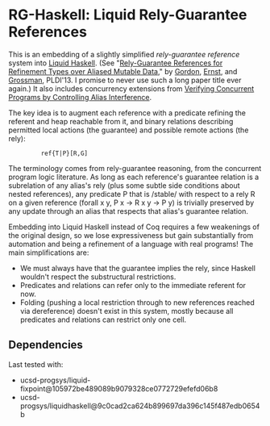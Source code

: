 RG-Haskell: Liquid Rely-Guarantee References
=============================================

This is an embedding of a slightly simplified *rely-guarantee reference* system into
[Liquid Haskell](https://github.com/ucsd-progsys/liquidhaskell/).
(See "[Rely-Guarantee References for Refinement Types over Aliased Mutable Data](http://dl.acm.org/citation.cfm?id=2462160),"
by [Gordon](http://homes.cs.washington.edu/~csgordon/), [Ernst](http://homes.cs.washington.edu/~mernst/), and [Grossman](http://homes.cs.washington.edu/~djg/), PLDI'13.  I promise to never use such a long paper
title ever again.)  It also includes concurrency extensions from [Verifying Concurrent Programs by
Controlling Alias Interference](https://dlib.lib.washington.edu/researchworks/handle/1773/26020).

The key idea is to augment each reference with a predicate refining
the referent and heap reachable from it, and binary relations describing permitted
local actions (the guarantee) and possible remote actions (the rely):

             ref{T|P}[R,G]

The terminology comes from rely-guarantee reasoning, from the concurrent program
logic literature.  As long as
each reference's guarantee relation is a subrelation of any alias's rely (plus some
subtle side conditions about nested references), any predicate P that is /stable/
with respect to a rely R on a given reference (forall x y, P x -> R x y -> P y)
is trivially preserved by any update through an alias that respects that alias's
guarantee relation.

Embedding into Liquid Haskell instead of Coq requires a few weakenings of the
original design, so we lose expressiveness but gain substantially from automation
and being a refinement of a language with real programs!  The main simplifications are:
 - We must always have that the guarantee implies the rely, since Haskell wouldn't
   respect the substructural restrictions.
 - Predicates and relations can refer only to the immediate referent for now.
 - Folding (pushing a local restriction through to new references reached via
   dereference) doesn't exist in this system, mostly because all predicates and
   relations can restrict only one cell.


Dependencies
------------
Last tested with:

* ucsd-progsys/liquid-fixpoint@105972be489089b9079328ce0772729efefd06b8
* ucsd-progsys/liquidhaskell@9c0cad2ca624b899697da396c145f487edb0654b
